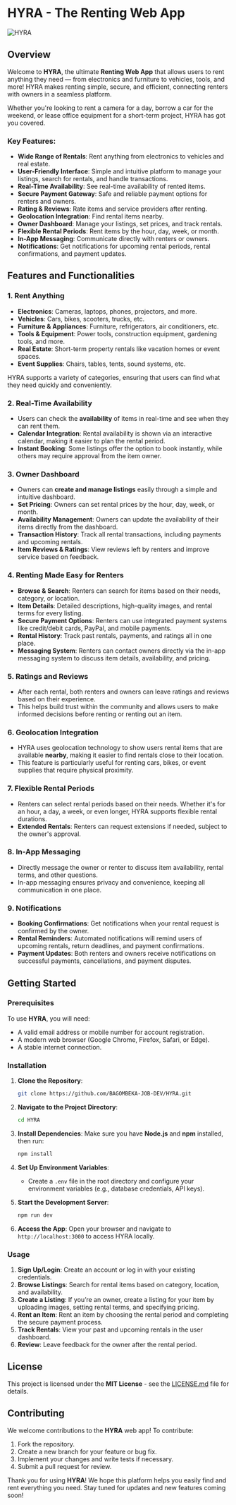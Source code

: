 
# HYRA - The Renting Web App

![HYRA](https://github.com/BAGOMBEKA-JOB-DEV/HYRA)

## Overview

Welcome to **HYRA**, the ultimate **Renting Web App** that allows users to rent anything they need — from electronics and furniture to vehicles, tools, and more! HYRA makes renting simple, secure, and efficient, connecting renters with owners in a seamless platform.

Whether you're looking to rent a camera for a day, borrow a car for the weekend, or lease office equipment for a short-term project, HYRA has got you covered.

### Key Features:
- **Wide Range of Rentals**: Rent anything from electronics to vehicles and real estate.
- **User-Friendly Interface**: Simple and intuitive platform to manage your listings, search for rentals, and handle transactions.
- **Real-Time Availability**: See real-time availability of rented items.
- **Secure Payment Gateway**: Safe and reliable payment options for renters and owners.
- **Rating & Reviews**: Rate items and service providers after renting.
- **Geolocation Integration**: Find rental items nearby.
- **Owner Dashboard**: Manage your listings, set prices, and track rentals.
- **Flexible Rental Periods**: Rent items by the hour, day, week, or month.
- **In-App Messaging**: Communicate directly with renters or owners.
- **Notifications**: Get notifications for upcoming rental periods, rental confirmations, and payment updates.

## Features and Functionalities

### 1. **Rent Anything**
   - **Electronics**: Cameras, laptops, phones, projectors, and more.
   - **Vehicles**: Cars, bikes, scooters, trucks, etc.
   - **Furniture & Appliances**: Furniture, refrigerators, air conditioners, etc.
   - **Tools & Equipment**: Power tools, construction equipment, gardening tools, and more.
   - **Real Estate**: Short-term property rentals like vacation homes or event spaces.
   - **Event Supplies**: Chairs, tables, tents, sound systems, etc.

   HYRA supports a variety of categories, ensuring that users can find what they need quickly and conveniently.

### 2. **Real-Time Availability**
   - Users can check the **availability** of items in real-time and see when they can rent them.
   - **Calendar Integration**: Rental availability is shown via an interactive calendar, making it easier to plan the rental period.
   - **Instant Booking**: Some listings offer the option to book instantly, while others may require approval from the item owner.

### 3. **Owner Dashboard**
   - Owners can **create and manage listings** easily through a simple and intuitive dashboard.
   - **Set Pricing**: Owners can set rental prices by the hour, day, week, or month.
   - **Availability Management**: Owners can update the availability of their items directly from the dashboard.
   - **Transaction History**: Track all rental transactions, including payments and upcoming rentals.
   - **Item Reviews & Ratings**: View reviews left by renters and improve service based on feedback.
   
### 4. **Renting Made Easy for Renters**
   - **Browse & Search**: Renters can search for items based on their needs, category, or location.
   - **Item Details**: Detailed descriptions, high-quality images, and rental terms for every listing.
   - **Secure Payment Options**: Renters can use integrated payment systems like credit/debit cards, PayPal, and mobile payments.
   - **Rental History**: Track past rentals, payments, and ratings all in one place.
   - **Messaging System**: Renters can contact owners directly via the in-app messaging system to discuss item details, availability, and pricing.
   
### 5. **Ratings and Reviews**
   - After each rental, both renters and owners can leave ratings and reviews based on their experience.
   - This helps build trust within the community and allows users to make informed decisions before renting or renting out an item.

### 6. **Geolocation Integration**
   - HYRA uses geolocation technology to show users rental items that are available **nearby**, making it easier to find rentals close to their location.
   - This feature is particularly useful for renting cars, bikes, or event supplies that require physical proximity.

### 7. **Flexible Rental Periods**
   - Renters can select rental periods based on their needs. Whether it's for an hour, a day, a week, or even longer, HYRA supports flexible rental durations.
   - **Extended Rentals**: Renters can request extensions if needed, subject to the owner's approval.

### 8. **In-App Messaging**
   - Directly message the owner or renter to discuss item availability, rental terms, and other questions.
   - In-app messaging ensures privacy and convenience, keeping all communication in one place.

### 9. **Notifications**
   - **Booking Confirmations**: Get notifications when your rental request is confirmed by the owner.
   - **Rental Reminders**: Automated notifications will remind users of upcoming rentals, return deadlines, and payment confirmations.
   - **Payment Updates**: Both renters and owners receive notifications on successful payments, cancellations, and payment disputes.

## Getting Started

### Prerequisites
To use **HYRA**, you will need:
- A valid email address or mobile number for account registration.
- A modern web browser (Google Chrome, Firefox, Safari, or Edge).
- A stable internet connection.

### Installation

1. **Clone the Repository**:
   ```bash
   git clone https://github.com/BAGOMBEKA-JOB-DEV/HYRA.git
   ```

2. **Navigate to the Project Directory**:
   ```bash
   cd HYRA
   ```

3. **Install Dependencies**:
   Make sure you have **Node.js** and **npm** installed, then run:
   ```bash
   npm install
   ```

4. **Set Up Environment Variables**:
   - Create a `.env` file in the root directory and configure your environment variables (e.g., database credentials, API keys).

5. **Start the Development Server**:
   ```bash
   npm run dev
   ```

6. **Access the App**:
   Open your browser and navigate to `http://localhost:3000` to access HYRA locally.

### Usage

1. **Sign Up/Login**: Create an account or log in with your existing credentials.
2. **Browse Listings**: Search for rental items based on category, location, and availability.
3. **Create a Listing**: If you’re an owner, create a listing for your item by uploading images, setting rental terms, and specifying pricing.
4. **Rent an Item**: Rent an item by choosing the rental period and completing the secure payment process.
5. **Track Rentals**: View your past and upcoming rentals in the user dashboard.
6. **Review**: Leave feedback for the owner after the rental period.

## License

This project is licensed under the **MIT License** - see the [LICENSE.md](LICENSE.md) file for details.

## Contributing

We welcome contributions to the **HYRA** web app! To contribute:

1. Fork the repository.
2. Create a new branch for your feature or bug fix.
3. Implement your changes and write tests if necessary.
4. Submit a pull request for review.

Thank you for using **HYRA**! We hope this platform helps you easily find and rent everything you need. Stay tuned for updates and new features coming soon!
